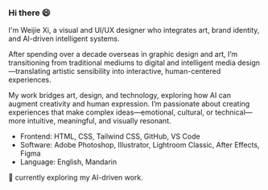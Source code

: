 ### Hi there 😄

I'm Weijie Xi, a visual and UI/UX designer who integrates art, brand identity, and AI-driven intelligent systems.

After spending over a decade overseas in graphic design and art, I’m transitioning from traditional mediums to digital and intelligent media design—translating artistic sensibility into interactive, human-centered experiences. 

My work bridges art, design, and technology, exploring how AI can augment creativity and human expression. I’m passionate about creating experiences that make complex ideas—emotional, cultural, or technical—more intuitive, meaningful, and visually resonant. 

- Frontend: HTML, CSS, Tailwind CSS, GitHub, VS Code
- Software: Adobe Photoshop, Illustrator, Lightroom Classic, After Effects, Figma
- Language: English, Mandarin

🌱 currently exploring my AI-driven work.
